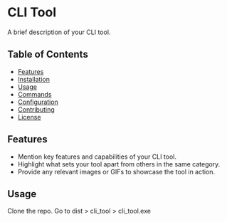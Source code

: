 # CLI Tool 

A brief description of your CLI tool.

## Table of Contents

- [Features](#features)
- [Installation](#installation)
- [Usage](#usage)
- [Commands](#commands)
- [Configuration](#configuration)
- [Contributing](#contributing)
- [License](#license)

## Features

- Mention key features and capabilities of your CLI tool.
- Highlight what sets your tool apart from others in the same category.
- Provide any relevant images or GIFs to showcase the tool in action.

## Usage

Clone the repo.
Go to dist > cli_tool > cli_tool.exe
